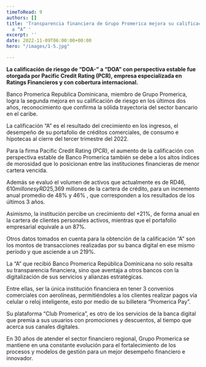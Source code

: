 ```yaml
---
timeToRead: 9
authors: []
title: 'Transparencia financiera de Grupo Promerica mejora su calificación de riesgo
  a “A” '
excerpt: ''
date: 2022-11-09T06:00:00+00:00
hero: "/images/1-5.jpg"

---
```

**La calificación de riesgo de “DOA-” a “DOA” con perspectiva estable fue otorgada por Pacific Credit Rating (PCR), empresa especializada en Ratings Financieros y con cobertura internacional.**

Banco Promerica Republica Dominicana, miembro de Grupo Promerica, logra la segunda mejora en su calificación de riesgo en los últimos dos años, reconocimiento que confirma la sólida trayectoria del sector bancario en el caribe.

La calificación “A” es el resultado del crecimiento en los ingresos, el desempeño de su portafolio de créditos comerciales, de consumo e hipotecas al cierre del tercer trimestre del 2022.

Para la firma Pacific Credit Rating (PCR), el aumento de la calificación con perspectiva estable de Banco Promerica también se debe a los altos índices de morosidad que lo posicionan entre las instituciones financieras de menor cartera vencida.

Además se evaluó el volumen de activos que actualmente es de RD$46,610 millones y RD$25,369 millones de la cartera de crédito, para un incremento anual promedio de 48% y 46% , que corresponden a los resultados de los últimos 3 años.

Asimismo, la institución percibe un crecimiento del +21%, de forma anual en la cartera de clientes personales activos, mientras que el portafolio empresarial equivale a un 87%.

Otros datos tomados en cuenta para la obtención de la calificación “A” son los montos de transacciones realizadas por su banca digital en ese mismo período y que asciende a un 219%.

La “A” que recibió Banco Promerica República Dominicana no solo resalta su transparencia financiera, sino que aventaja a otros bancos con la digitalización de sus servicios y alianzas estratégicas.

Entre ellas, ser la única institución financiera en tener 3 convenios comerciales con aerolíneas, permitiéndoles a los clientes realizar pagos vía celular o reloj inteligente, esto por medio de su billetera “Promerica Pay”.

Su plataforma “Club Promerica”, es otro de los servicios de la banca digital que premia a sus usuarios con promociones y descuentos, al tiempo que acerca sus canales digitales.

En 30 años de atender el sector financiero regional, Grupo Promerica se mantiene en una constante evolución para el fortalecimiento de los procesos y modelos de gestión para un mejor desempeño financiero e innovador.